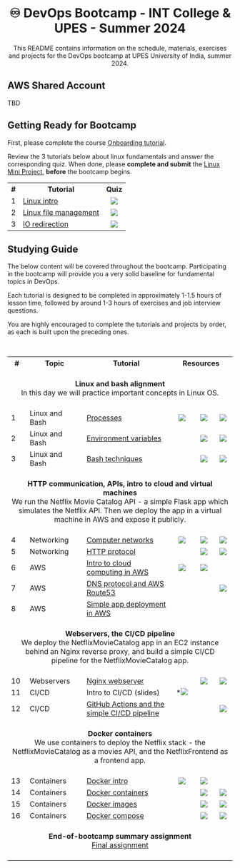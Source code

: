 
<div align="center">

# ♾️ DevOps Bootcamp - INT College & UPES - Summer 2024

This README contains information on the schedule, materials, exercises and projects for the DevOps bootcamp at UPES University of India, summer 2024.

</div>

## AWS Shared Account 

TBD

## Getting Ready for Bootcamp

First, please complete the course [Onboarding tutorial](tutorials/onboarding.md).

Review the 3 tutorials below about linux fundamentals and answer the corresponding quiz. 
When done, please **complete and submit** the [Linux Mini Project](https://github.com/exit-zero-academy/LinuxMiniProject), **before** the bootcamp begins.


<table width="100%">
<tr><th>#</th><th>Tutorial</th><th>Quiz</th></tr>

<tr>
 <td>1</td>
 <td><a href="tutorials/linux_intro.md">Linux intro</a></td>
 <td align="center"><a target="_blank" href="https://alonitac.github.io/DevOpsTheHardWay/multichoice-questions/linux_intro.html"><img src="https://alonitac.github.io/DevOpsTheHardWay/img/qm.png" /></a></td>
</tr>

<tr>
 <td>2</td>
 <td><a href="tutorials/linux_file_management.md">Linux file management</a></td>
 <td align="center"><a target="_blank" href="https://alonitac.github.io/DevOpsTheHardWay/multichoice-questions/linux_file_management.html"><img src="https://alonitac.github.io/DevOpsTheHardWay/img/qm.png" /></a></td>
</tr>

<tr>
 <td>3</td>
 <td><a href="tutorials/linux_io_redirection.md">IO redirection</a></td>
 <td align="center"><a target="_blank" href="https://alonitac.github.io/DevOpsTheHardWay/multichoice-questions/linux_io_redirection.html"><img src="https://alonitac.github.io/DevOpsTheHardWay/img/qm.png" /></a></td>
</tr>

</table>

## Studying Guide

The below content will be covered throughout the bootcamp.
Participating in the bootcamp will provide you a very solid baseline for fundamental topics in DevOps. 

Each tutorial is designed to be completed in approximately 1-1.5 hours of lesson time, followed by around 1-3 hours of exercises and job interview questions.

You are highly encouraged to complete the tutorials and projects by order, as each is built upon the preceding ones.

<table width="100%">
<tr><th>#</th><th>Topic</th><th>Tutorial</th><th colspan="3">&nbsp;&nbsp;&nbsp;Resources&nbsp;&nbsp;&nbsp;</th></tr>

<br><tr><td colspan="6" align="center"><br><b>Linux and bash alignment</b><br>In this day we will practice important concepts in Linux OS.<br><br></td></tr>

<tr>
 <td>1</td>
 <td>Linux and Bash</td>
 <td><a href="tutorials/linux_processes.md">Processes</a></td>
 <td align="center"><a target="_blank" href="https://alonitac.github.io/DevOpsBootcampUPES24/slides/linux_processes.html"><img src="https://alonitac.github.io/DevOpsTheHardWay/img/slides.png" /></a></td>
 <td align="center"><a target="_blank" href="https://alonitac.github.io/DevOpsBootcampUPES24/multichoice-questions/linux_processes.html"><img src="https://alonitac.github.io/DevOpsTheHardWay/img/qm.png" /></a></td>
 <td align="center"><a href="tutorials/linux_processes.md#exercises"><img src="https://alonitac.github.io/DevOpsTheHardWay/img/pen.png" /></a></td>
</tr>

<tr>
 <td>2</td>
 <td>Linux and Bash</td>
 <td><a href="tutorials/linux_environment_variables.md">Environment variables</a></td>
 <td align="center">&nbsp;</td>
 <td align="center"><a target="_blank" href="https://alonitac.github.io/DevOpsBootcampUPES24/multichoice-questions/linux_environment_variables.html"><img src="https://alonitac.github.io/DevOpsTheHardWay/img/qm.png" /></a></td>
 <td align="center"><a href="tutorials/linux_environment_variables.md#exercises"><img src="https://alonitac.github.io/DevOpsTheHardWay/img/pen.png" /></a></td>
</tr>

<tr>
 <td>3</td>
 <td>Linux and Bash</td>
 <td><a href="tutorials/bash_techniques.md">Bash techniques</a></td>
 <td align="center"></td>
 <td align="center"><a target="_blank" href="https://alonitac.github.io/DevOpsTheHardWay/multichoice-questions/bash_techniques.html"><img src="https://alonitac.github.io/DevOpsTheHardWay/img/qm.png" /></a></td>
 <td align="center"><a href="tutorials/bash_techniques.md#exercises"><img src="https://alonitac.github.io/DevOpsTheHardWay/img/pen.png" /></a></td>
</tr>

<tr><td colspan="6" align="center">
<br><b>HTTP communication, APIs, intro to cloud and virtual machines</b><br>
We run the Netflix Movie Catalog API - a simple Flask app which simulates the
Netflix API. Then we deploy the app in a virtual machine in AWS and expose it publicly.<br><br></td></tr>

<tr>
 <td>4</td>
 <td>Networking</td>
 <td><a href="tutorials/networking_computer_nets.md">Computer networks</a></td>
 <td align="center"><a target="_blank" href="https://alonitac.github.io/DevOpsBootcampUPES24/slides/networking_OSI_model.html"><img src="https://alonitac.github.io/DevOpsTheHardWay/img/slides.png" /></a></td>
 <td align="center"><a target="_blank" href="https://alonitac.github.io/DevOpsBootcampUPES24/multichoice-questions/networking_OSI_model.html"><img src="https://alonitac.github.io/DevOpsTheHardWay/img/qm.png" /></a></td>
 <td align="center"><a href="tutorials/networking_computer_nets.md#exercises"><img src="https://alonitac.github.io/DevOpsTheHardWay/img/pen.png" /></a></td>
</tr>

<tr>
 <td>5</td>
 <td>Networking</td>
 <td><a href="tutorials/networking_http.md">HTTP protocol</a></td>
 <td align="center"></td>
 <td align="center"><a target="_blank" href="https://alonitac.github.io/DevOpsBootcampUPES24/multichoice-questions/networking_http.html"><img src="https://alonitac.github.io/DevOpsTheHardWay/img/qm.png" /></a></td>
 <td align="center"><a href="tutorials/networking_http.md#exercises"><img src="https://alonitac.github.io/DevOpsTheHardWay/img/pen.png" /></a></td>
</tr>

<tr>
 <td>6</td>
 <td>AWS</td>
 <td><a href="tutorials/aws_intro.md">Intro to cloud computing in AWS</a></td>
 <td align="center"><a target="_blank" href="https://alonitac.github.io/DevOpsBootcampUPES24/slides/aws_intro.html"><img src="https://exit-zero-academy.github.io/DevOpsTheHardWayAssets/img/slides.png" /></a></td>
 <td align="center"><a target="_blank" href="https://alonitac.github.io/DevOpsBootcampUPES24/multichoice-questions/aws_intro.html"><img src="https://exit-zero-academy.github.io/DevOpsTheHardWayAssets/img/qm.png" /></a></td>
 <td align="center"></td>
</tr>

<tr>
 <td>7</td>
 <td>AWS</td>
 <td><a href="tutorials/aws_route53.md">DNS protocol and AWS Route53</a></td>
 <td align="center">&nbsp;</td>
 <td align="center"></td>
 <td align="center"><a href="tutorials/aws_route53.md#exercises"><img src="https://alonitac.github.io/DevOpsTheHardWay/img/pen.png" /></a></td>
</tr>

<tr>
 <td>8</td>
 <td>AWS</td>
 <td><a href="tutorials/milestone_simple_app_deployment.md">Simple app deployment in AWS</a></td>
 <td align="center">&nbsp;</td>
 <td align="center"></td>
 <td align="center"></td>
</tr>

<tr><td colspan="6" align="center">
<br><b>Webservers, the CI/CD pipeline</b><br>
We deploy the NetflixMovieCatalog app in an EC2 instance behind an Nginx reverse proxy, and build a simple CI/CD pipeline for the NetflixMovieCatalog app.
<br><br></td></tr> 

<tr>
 <td>10</td>
 <td>Webservers</td>
 <td><a href="tutorials/webservers_nginx.md">Nginx webserver</a></td>
 <td align="center"></td>
 <td align="center"><a target="_blank" href="https://alonitac.github.io/DevOpsBootcampUPES24/multichoice-questions/webservers_nginx.html"><img src="https://alonitac.github.io/DevOpsTheHardWay/img/qm.png" /></a></td>
 <td align="center"><a href="tutorials/webservers_nginx.md#exercises"><img src="https://alonitac.github.io/DevOpsTheHardWay/img/pen.png" /></a></td>
</tr>

<tr>
 <td>11</td>
 <td>CI/CD</td>
 <td>Intro to CI/CD (slides)</td>
 <td align="center">*<a target="_blank" href="https://exit-zero-academy.github.io/DevOpsTheHardWayAssets/slides/aws_intro.html"><img src="https://exit-zero-academy.github.io/DevOpsTheHardWayAssets/img/slides.png" /></a></td>
 <td align="center"></td>
 <td align="center"></td>
</tr>

<tr>
 <td>12</td>
 <td>CI/CD</td>
 <td><a href="tutorials/github_actions_ci_cd.md">GitHub Actions and the simple CI/CD pipeline</a></td>
 <td align="center"></td>
 <td align="center"></td>
 <td align="center"><a href="tutorials/github_actions_ci_cd.md#exercises"><img src="https://alonitac.github.io/DevOpsTheHardWay/img/pen.png" /></a></td>
</tr>

<tr><td colspan="6" align="center">
<br><b>Docker containers</b><br>
We use containers to deploy the Netflix stack - the NetflixMovieCatalog as a movies API, and the NetflixFrontend as a frontend app.
<br><br></td></tr> 

<tr>
 <td>13</td>
 <td>Containers</td>
 <td><a href="tutorials/docker_intro.md">Docker intro</a></td>
 <td align="center"><a target="_blank" href="https://alonitac.github.io/DevOpsBootcampUPES24/slides/docker_intro.html"><img src="https://alonitac.github.io/DevOpsTheHardWay/img/slides.png" /></a></td>
 <td align="center"><a target="_blank" href="https://alonitac.github.io/DevOpsBootcampUPES24/multichoice-questions/docker_intro.html"><img src="https://alonitac.github.io/DevOpsTheHardWay/img/qm.png" /></a></td>
 <td align="center"></td>
</tr>

<tr>
 <td>14</td>
 <td>Containers</td>
 <td><a href="tutorials/docker_containers.md">Docker containers</a></td>
 <td align="center"></td>
 <td align="center"><a target="_blank" href="https://alonitac.github.io/DevOpsBootcampUPES24/multichoice-questions/docker_containers.html"><img src="https://alonitac.github.io/DevOpsTheHardWay/img/qm.png" /></a></td>
 <td align="center"><a href="tutorials/docker_containers.md#exercises"><img src="https://alonitac.github.io/DevOpsTheHardWay/img/pen.png" /></a></td>
</tr>

<tr>
 <td>15</td>
 <td>Containers</td>
 <td><a href="tutorials/docker_images.md">Docker images</a></td>
 <td align="center"></td>
 <td align="center"><a target="_blank" href="https://alonitac.github.io/DevOpsBootcampUPES24/multichoice-questions/docker_images.html"><img src="https://alonitac.github.io/DevOpsTheHardWay/img/qm.png" /></a></td>
 <td align="center"><a href="tutorials/docker_images.md#exercises"><img src="https://alonitac.github.io/DevOpsTheHardWay/img/pen.png" /></a></td>
</tr>

<tr>
 <td>16</td>
 <td>Containers</td>
 <td><a href="tutorials/docker_compose.md">Docker compose</a></td>
 <td align="center"></td>
 <td align="center"><a target="_blank" href="https://alonitac.github.io/DevOpsBootcampUPES24/multichoice-questions/docker_compose.html"><img src="https://alonitac.github.io/DevOpsTheHardWay/img/qm.png" /></a></td>
 <td align="center"><a href="tutorials/docker_compose.md#exercises"><img src="https://alonitac.github.io/DevOpsTheHardWay/img/pen.png" /></a></td>
</tr>

<tr><td colspan="6" align="center">
<br><b>End-of-bootcamp summary assignment</b><br>
<a href="tutorials/final_assignment.md">Final assignment</a>
<br><br></td></tr> 

</table>

